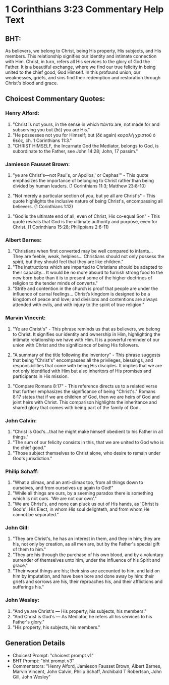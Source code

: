 # 1 Corinthians 3:23 Commentary Help Text

## BHT:
As believers, we belong to Christ, being His property, His subjects, and His members. This relationship signifies our identity and intimate connection with Him. Christ, in turn, refers all His services to the glory of God the Father. It is a beautiful exchange, where we find our true felicity in being united to the chief good, God Himself. In this profound union, our weaknesses, griefs, and sins find their redemption and restoration through Christ's blood and grace.

## Choicest Commentary Quotes:
### Henry Alford:
1. "Christ is not yours, in the sense in which πάντα are, not made for and subserving you but (δέ) you are His." 
2. "He possesses not you for Himself; but (δέ again) κεφαλὴ χριστοῦ ὁ θεός, ch. 1 Corinthians 11:3." 
3. "CHRIST HIMSELF, the Incarnate God the Mediator, belongs to God, is subordinate to the Father, see John 14:28; John, 17 passim."

### Jamieson Fausset Brown:
1. "ye are Christ's—not Paul's, or Apollos,' or Cephas'" - This quote emphasizes the importance of belonging to Christ rather than being divided by human leaders. (1 Corinthians 11:3; Matthew 23:8-10)

2. "Not merely a particular section of you, but ye all are Christ's" - This quote highlights the inclusive nature of being Christ's, encompassing all believers. (1 Corinthians 1:12)

3. "God is the ultimate end of all, even of Christ, His co-equal Son" - This quote reveals that God is the ultimate authority and purpose, even for Christ. (1 Corinthians 15:28; Philippians 2:6-11)

### Albert Barnes:
1. "Christians when first converted may be well compared to infants... They are feeble, weak, helpless... Christians should not only possess the spirit, but they should feel that they are like children." 
2. "The instructions which are imparted to Christians should be adapted to their capacity... It would be no more absurd to furnish strong food to the new born babe than it is to present some of the higher doctrines of religion to the tender minds of converts."
3. "Strife and contention in the church is proof that people are under the influence of carnal feelings... Christ’s kingdom is designed to be a kingdom of peace and love; and divisions and contentions are always attended with evils, and with injury to the spirit of true religion."

### Marvin Vincent:
1. "Ye are Christ's" - This phrase reminds us that as believers, we belong to Christ. It signifies our identity and ownership in Him, highlighting the intimate relationship we have with Him. It is a powerful reminder of our union with Christ and the significance of being His followers.

2. "A summary of the title following the inventory" - This phrase suggests that being "Christ's" encompasses all the privileges, blessings, and responsibilities that come with being His disciples. It implies that we are not only identified with Him but also inheritors of His promises and participants in His mission.

3. "Compare Romans 8:17" - This reference directs us to a related verse that further emphasizes the significance of being "Christ's." Romans 8:17 states that if we are children of God, then we are heirs of God and joint heirs with Christ. This comparison highlights the inheritance and shared glory that comes with being part of the family of God.

### John Calvin:
1. "Christ is God's...that he might make himself obedient to his Father in all things." 
2. "The sum of our felicity consists in this, that we are united to God who is the chief good."
3. "Those subject themselves to Christ alone, who desire to remain under God's jurisdiction."

### Philip Schaff:
1. "What a climax, and an anti-climax too, from all things down to ourselves, and from ourselves up again to God!" 
2. "While all things are ours, by a seeming paradox there is something which is not ours. 'We are not our own'." 
3. "We are Christ's, and none can pluck us out of His hands, as 'Christ is God's'; His Elect, in whom His soul delighteth, and from whom He cannot be separated."

### John Gill:
1. "They are Christ's, he has an interest in them, and they in him; they are his, not only by creation, as all men are, but by the Father's special gift of them to him."
2. "They are his through the purchase of his own blood, and by a voluntary surrender of themselves unto him, under the influence of his Spirit and grace."
3. "Their worst things are his; their sins are accounted to him, and laid on him by imputation, and have been bore and done away by him: their griefs and sorrows are his, their reproaches his, and their afflictions and sufferings his."

### John Wesley:
1. "And ye are Christ's — His property, his subjects, his members." 
2. "And Christ is God's — As Mediator, he refers all his services to his Father's glory." 
3. "His property, his subjects, his members."


## Generation Details
- Choicest Prompt: "choicest prompt v1"
- BHT Prompt: "bht prompt v3"
- Commentators: "Henry Alford, Jamieson Fausset Brown, Albert Barnes, Marvin Vincent, John Calvin, Philip Schaff, Archibald T Robertson, John Gill, John Wesley"
